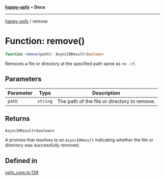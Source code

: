 [**happy-opfs**](../README.md) • **Docs**

***

[happy-opfs](../README.md) / remove

# Function: remove()

```ts
function remove(path): AsyncIOResult<boolean>
```

Removes a file or directory at the specified path same as `rm -rf`.

## Parameters

| Parameter | Type | Description |
| ------ | ------ | ------ |
| `path` | `string` | The path of the file or directory to remove. |

## Returns

`AsyncIOResult`\<`boolean`\>

A promise that resolves to an `AsyncIOResult` indicating whether the file or directory was successfully removed.

## Defined in

[opfs\_core.ts:139](https://github.com/JiangJie/happy-opfs/blob/4af0ec94e963041b297916e2971f6a01ca677a5c/src/fs/opfs_core.ts#L139)
